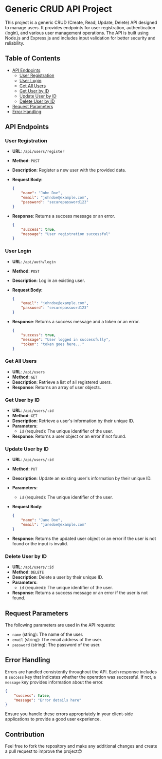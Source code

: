 # Generic CRUD API Project

This project is a generic CRUD (Create, Read, Update, Delete) API designed to manage users. It provides endpoints for user registration, authentication (login), and various user management operations. The API is built using Node.js and Express.js and includes input validation for better security and reliability.

## Table of Contents

-   [API Endpoints](#api-endpoints)
    -   [User Registration](#user-registration)
    -   [User Login](#user-login)
    -   [Get All Users](#get-all-users)
    -   [Get User by ID](#get-user-by-id)
    -   [Update User by ID](#update-user-by-id)
    -   [Delete User by ID](#delete-user-by-id)
-   [Request Parameters](#request-parameters)
-   [Error Handling](#error-handling)

## API Endpoints

### User Registration

-   **URL**: `/api/users/register`
-   **Method**: `POST`
-   **Description**: Register a new user with the provided data.
-   **Request Body**:

    ```json
    {
        "name": "John Doe",
        "email": "johndoe@example.com",
        "password": "securepassword123"
    }
    ```

-   **Response**: Returns a success message or an error.

    ```json
    {
        "success": true,
        "message": "User registration successful"
    }
    ```

### User Login

-   **URL**: `/api/auth/login`
-   **Method**: `POST`
-   **Description**: Log in an existing user.
-   **Request Body**:

    ```json
    {
        "email": "johndoe@example.com",
        "password": "securepassword123"
    }
    ```

-   **Response**: Returns a success message and a token or an error.

    ```json
    {
        "success": true,
        "message": "User logged in successfully",
        "token": "token goes here..."
    }
    ```

### Get All Users

-   **URL**: `/api/users`
-   **Method**: `GET`
-   **Description**: Retrieve a list of all registered users.
-   **Response**: Returns an array of user objects.

### Get User by ID

-   **URL**: `/api/users/:id`
-   **Method**: `GET`
-   **Description**: Retrieve a user's information by their unique ID.
-   **Parameters**:
    -   `id` (required): The unique identifier of the user.
-   **Response**: Returns a user object or an error if not found.

### Update User by ID

-   **URL**: `/api/users/:id`
-   **Method**: `PUT`
-   **Description**: Update an existing user's information by their unique ID.
-   **Parameters**:
    -   `id` (required): The unique identifier of the user.
-   **Request Body**:

    ```json
    {
        "name": "Jane Doe",
        "email": "janedoe@example.com"
    }
    ```

-   **Response**: Returns the updated user object or an error if the user is not found or the input is invalid.

### Delete User by ID

-   **URL**: `/api/users/:id`
-   **Method**: `DELETE`
-   **Description**: Delete a user by their unique ID.
-   **Parameters**:
    -   `id` (required): The unique identifier of the user.
-   **Response**: Returns a success message or an error if the user is not found.

## Request Parameters

The following parameters are used in the API requests:

-   `name` (string): The name of the user.
-   `email` (string): The email address of the user.
-   `password` (string): The password of the user.

## Error Handling

Errors are handled consistently throughout the API. Each response includes a `success` key that indicates whether the operation was successful. If not, a `message` key provides information about the error.

```json
{
    "success": false,
    "message": "Error details here"
}
```

Ensure you handle these errors appropriately in your client-side applications to provide a good user experience.

## Contribution
Feel free to fork the repository and make any additional changes and create a pull request to improve the project😊